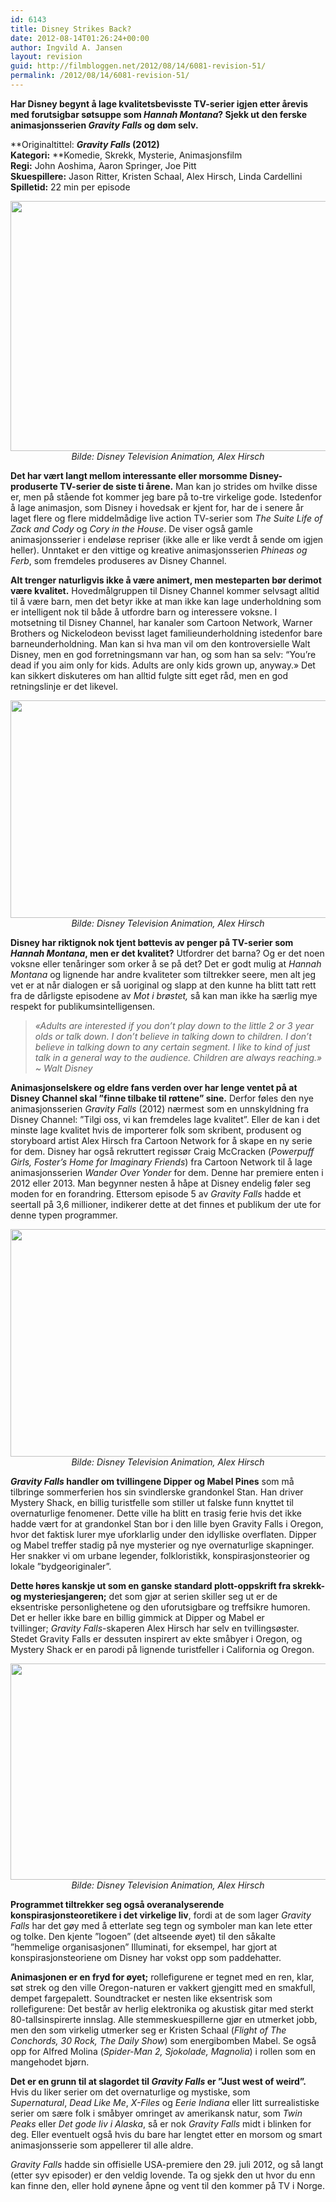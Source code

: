 ```yaml
---
id: 6143
title: Disney Strikes Back?
date: 2012-08-14T01:26:24+00:00
author: Ingvild A. Jansen
layout: revision
guid: http://filmbloggen.net/2012/08/14/6081-revision-51/
permalink: /2012/08/14/6081-revision-51/
---
```

**Har Disney begynt å lage kvalitetsbevisste TV-serier igjen etter årevis med forutsigbar søtsuppe som _Hannah Montana_? Sjekk ut den ferske animasjonsserien _Gravity Falls_ og døm selv.**

**Originaltittel: **_Gravity Falls_ (2012)  
**Kategori:**** **Komedie, Skrekk, Mysterie, Animasjonsfilm  
**Regi:** John Aoshima, Aaron Springer, Joe Pitt  
**Skuespillere:** Jason Ritter, Kristen Schaal, Alex Hirsch, Linda Cardellini  
**Spilletid:** 22 min per episode

<p style="text-align: center">
  <img class="aligncenter size-full wp-image-6089" src="http://filmbloggen.net/wp-content/uploads//2012/08/disney-gravity-falls-01.jpg" alt="" width="600" height="400" /><em>Bilde: Disney Television Animation, Alex Hirsch</em>
</p>

**Det har vært langt mellom interessante eller morsomme Disney-produserte TV-serier de siste ti årene.** Man kan jo strides om hvilke disse er, men på stående fot kommer jeg bare på to-tre virkelige gode. Istedenfor å lage animasjon, som Disney i hovedsak er kjent for, har de i senere år laget flere og flere middelmådige live action TV-serier som _The Suite Life of Zack and Cody_ og _Cory in the House_. De viser også gamle animasjonsserier i endeløse repriser (ikke alle er like verdt å sende om igjen heller). Unntaket er den vittige og kreative animasjonsserien _Phineas og Ferb_, som fremdeles produseres av Disney Channel.

**Alt trenger naturligvis ikke å være animert, men mesteparten bør derimot være kvalitet.** Hovedmålgruppen til Disney Channel kommer selvsagt alltid til å være barn, men det betyr ikke at man ikke kan lage underholdning som er intelligent nok til både å utfordre barn og interessere voksne. I motsetning til Disney Channel, har kanaler som Cartoon Network, Warner Brothers og Nickelodeon bevisst laget familieunderholdning istedenfor bare barneunderholdning. Man kan si hva man vil om den kontroversielle Walt Disney, men en god forretningsmann var han, og som han sa selv: “You’re dead if you aim only for kids. Adults are only kids grown up, anyway.&raquo; Det kan sikkert diskuteres om han alltid fulgte sitt eget råd, men en god retningslinje er det likevel.

<p style="text-align: center">
  <a href="http://filmbloggen.net/?attachment_id=6107" rel="attachment wp-att-6107"><img class="aligncenter size-large wp-image-6107" src="http://filmbloggen.net/wp-content/uploads//2012/08/Nessie1-620x348.jpg" alt="" width="620" height="348" /></a><em>Bilde: Disney Television Animation, Alex Hirsch</em>
</p>

**Disney har riktignok nok tjent bøttevis av penger på TV-serier som _Hannah Montana_, men er det kvalitet?** Utfordrer det barna? Og er det noen voksne eller tenåringer som orker å se på det? Det er godt mulig at _Hannah Montana_ og lignende har andre kvaliteter som tiltrekker seere, men alt jeg vet er at når dialogen er så uoriginal og slapp at den kunne ha blitt tatt rett fra de dårligste episodene av _Mot i brøstet,_ så kan man ikke ha særlig mye respekt for publikumsintelligensen.

> _&laquo;Adults are interested if you don&#8217;t play down to the little 2 or 3 year olds or talk down. I don&#8217;t believe in talking down to children. I don&#8217;t believe in talking down to any certain segment. I like to kind of just talk in a general way to the audience. Children are always reaching.&raquo; ~ Walt Disney_

**Animasjonselskere og eldre fans verden over har lenge ventet på at Disney Channel skal ”finne tilbake til røttene” sine.** Derfor føles den nye animasjonsserien _Gravity Falls_ (2012) nærmest som en unnskyldning fra Disney Channel: ”Tilgi oss, vi kan fremdeles lage kvalitet”. Eller de kan i det minste lage kvalitet hvis de importerer folk som skribent, produsent og storyboard artist Alex Hirsch fra Cartoon Network for å skape en ny serie for dem. Disney har også rekruttert regissør Craig McCracken (_Powerpuff Girls, Foster’s Home for Imaginary Friends_) fra Cartoon Network til å lage animasjonsserien _Wander Over Yonder_ for dem. Denne har premiere enten i 2012 eller 2013. Man begynner nesten å håpe at Disney endelig føler seg moden for en forandring. Ettersom episode 5 av _Gravity Falls_ hadde et seertall på 3,6 millioner, indikerer dette at det finnes et publikum der ute for denne typen programmer.

<p style="text-align: center">
  <a href="http://filmbloggen.net/?attachment_id=6085" rel="attachment wp-att-6085"><img class="aligncenter size-large wp-image-6085" src="http://filmbloggen.net/wp-content/uploads//2012/08/Main_characters_of_Gravity_Falls-620x364.jpg" alt="" width="620" height="364" /></a><em>Bilde: Disney Television Animation, Alex Hirsch</em>
</p>

**_Gravity Falls_ handler om tvillingene Dipper og Mabel Pines** som må tilbringe sommerferien hos sin svindlerske grandonkel Stan. Han driver Mystery Shack, en billig turistfelle som stiller ut falske funn knyttet til overnaturlige fenomener. Dette ville ha blitt en trasig ferie hvis det ikke hadde vært for at grandonkel Stan bor i den lille byen Gravity Falls i Oregon, hvor det faktisk lurer mye uforklarlig under den idylliske overflaten. Dipper og Mabel treffer stadig på nye mysterier og nye overnaturlige skapninger. Her snakker vi om urbane legender, folkloristikk, konspirasjonsteorier og lokale ”bydgeoriginaler”.

**Dette høres kanskje ut som en ganske standard plott-oppskrift fra skrekk- og mysteriesjangeren;** det som gjør at serien skiller seg ut er de eksentriske personlighetene og den uforutsigbare og treffsikre humoren. Det er heller ikke bare en billig gimmick at Dipper og Mabel er tvillinger; _Gravity Falls_-skaperen Alex Hirsch har selv en tvillingsøster. Stedet Gravity Falls er dessuten inspirert av ekte småbyer i Oregon, og Mystery Shack er en parodi på lignende turistfeller i California og Oregon.

<p style="text-align: center">
  <a href="http://filmbloggen.net/?attachment_id=6104" rel="attachment wp-att-6104"><img class="aligncenter size-large wp-image-6104" src="http://filmbloggen.net/wp-content/uploads//2012/08/Illuminati4-620x346.jpg" alt="" width="620" height="346" /></a><em>Bilde: Disney Television Animation, Alex Hirsch</em>
</p>

**Programmet tiltrekker seg også overanalyserende konspirasjonsteoretikere i det virkelige liv**, fordi at de som lager _Gravity Falls_ har det gøy med å etterlate seg tegn og symboler man kan lete etter og tolke. Den kjente ”logoen” (det altseende øyet) til den såkalte ”hemmelige organisasjonen” Illuminati, for eksempel, har gjort at konspirasjonsteoriene om Disney har vokst opp som paddehatter.

**Animasjonen er en fryd for øyet;** rollefigurene er tegnet med en ren, klar, søt strek og den ville Oregon-naturen er vakkert gjengitt med en smakfull, dempet fargepalett. Soundtracket er nesten like eksentrisk som rollefigurene: Det består av herlig elektronika og akustisk gitar med sterkt 80-tallsinspirerte innslag. Alle stemmeskuespillerne gjør en utmerket jobb, men den som virkelig utmerker seg er Kristen Schaal (_Flight of The Conchords, 30_ _Rock, The Daily Show_) som energibomben Mabel. Se også opp for Alfred Molina (_Spider-Man 2, Sjokolade, Magnolia_) i rollen som en mangehodet bjørn.

<p style="text-align: left">
  <div class="video-shortcode">
  </div>
</p>

**Det er en grunn til at slagordet til _Gravity Falls_ er ”Just west of weird”.** Hvis du liker serier om det overnaturlige og mystiske, som _Supernatural_, _Dead Like Me_, _X-Files_ og _Eerie Indiana_ eller litt surrealistiske serier om sære folk i småbyer omringet av amerikansk natur, som _Twin Peaks_ eller _Det gode liv i Alaska_, så er nok _Gravity Falls_ midt i blinken for deg. Eller eventuelt også hvis du bare har lengtet etter en morsom og smart animasjonsserie som appellerer til alle aldre.

_Gravity Falls_ hadde sin offisielle USA-premiere den 29. juli 2012, og så langt (etter syv episoder) er den veldig lovende. Ta og sjekk den ut hvor du enn kan finne den, eller hold øynene åpne og vent til den kommer på TV i Norge.